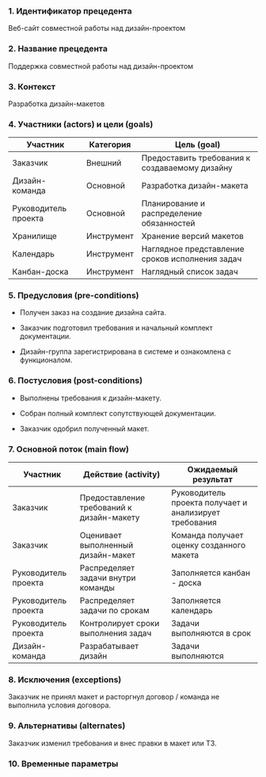 ### 1. Идентификатор прецедента

Веб-сайт совместной работы над дизайн-проектом

### 2. Название прецедента

Поддержка совместной работы над дизайн-проектом

### 3. Контекст

Разработка дизайн-макетов

### 4. Участники (actors) и цели (goals)

| Участник  | Категория  | Цель (goal) |
|---|---|---|
| Заказчик | 	Внешний	| Предоставить требования к создаваемому дизайну| 
| Дизайн-команда| 	Основной| 	Разработка дизайн-макета| 
| Руководитель проекта| 	Основной| 	Планирование и распределение обязанностей| 
| Хранилище| 	Инструмент	| Хранение версий макетов| 
| Календарь| 	Инструмент	| Наглядное представление сроков исполнения задач| 
| Канбан-доска| 	Инструмент	| Наглядный список задач| 

### 5. Предусловия (pre-conditions)

* Получен заказ на создание дизайна сайта.

* Заказчик подготовил требования и начальный комплект документации.

* Дизайн-группа зарегистрирована в системе и ознакомлена с функционалом.

### 6. Постусловия (post-conditions)

* Выполнены требования к дизайн-макету.

* Собран полный комплект сопутствующей документации.

* Заказчик одобрил полученный макет.

### 7. Основной поток (main flow)

| Участник  | Действие (activity)  | Ожидаемый результат |
|---|---|---|
|Заказчик	|Предоставление требований к дизайн-макету|	Руководитель проекта получает и анализирует требования|
|Заказчик	|Оценивает выполненный дизайн-макет|	Команда получает оценку созданного макета|
|Руководитель проекта|	Распределяет задачи внутри команды|	Заполняется канбан - доска|
|Руководитель проекта|	Распределяет задачи по срокам|	Заполняется календарь|
|Руководитель проекта	|Контролирует сроки выполнения задач|	Задачи выполняются в срок|
|Дизайн-команда|	Разрабатывает дизайн	|Задачи выполняются|

### 8. Исключения (exceptions)

Заказчик не принял макет и расторгнул договор / команда не выполнила условия договора.

### 9. Альтернативы (alternates)

Заказчик изменил требования и внес правки в макет или ТЗ.

### 10. Временные параметры

